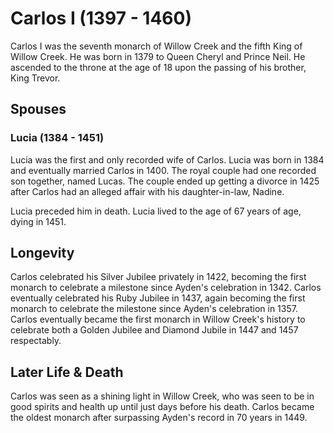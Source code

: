 # Carlos I (1397 - 1460)
Carlos I was the seventh monarch of Willow Creek and the fifth King of Willow Creek. He was born in 1379 to Queen Cheryl and Prince Neil. He ascended to the throne at the age of 18 upon the passing of his brother, King Trevor.

## Spouses

### Lucia (1384 - 1451)
Lucia was the first and only recorded wife of Carlos. Lucia was born in 1384 and eventually married Carlos in 1400. The royal couple had one recorded son together, named Lucas. The couple ended up getting a divorce in 1425 after Carlos had an alleged affair with his daughter-in-law, Nadine.

Lucia preceded him in death. Lucia lived to the age of 67 years of age, dying in 1451.

## Longevity
Carlos celebrated his Silver Jubilee privately in 1422, becoming the first monarch to celebrate a milestone since Ayden's celebration in 1342. Carlos eventually celebrated his Ruby Jubilee in 1437, again becoming the first monarch to celebrate the milestone since Ayden's celebration in 1357. Carlos eventually became the first monarch in Willow Creek's history to celebrate both a Golden Jubilee and Diamond Jubile in 1447 and 1457 respectably.

## Later Life & Death
Carlos was seen as a shining light in Willow Creek, who was seen to be in good spirits and health up until just days before his death. Carlos became the oldest monarch after surpassing Ayden's record in 70 years in 1449.
